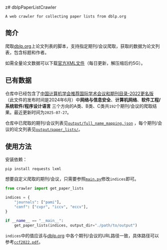 z# dblpPaperListCrawler

`A web crawler for collecting paper lists from dblp.org`

## 简介

爬取[dblp.org](https://dblp.org)上论文列表的脚本，支持指定期刊/会议爬取，获取的数据为论文列表，包含标题和作者。

如需全量论文数据可以下载[官方XML文件](https://dblp.org/xml/)（每日更新，解压缩后约5G）。

## 已有数据

仓库中已经包含了[中国计算机学会推荐国际学术会议和期刊目录-2022更名版](https://www.ccf.org.cn/ccf/contentcore/resource/download?ID=FE0A8E6CB2A39A42BE7701819F54CBB01DD9A874BD99C2BEC97A342E61629613)
（此文件的发布时间是2024年6月）中**网络与信息安全**、**计算机网络**、**软件工程/系统软件/程序设计语言**
三个方向的A类、B类、C类共`192`个期刊/会议的爬取结果。最近更新时间为`2025-07-27`。

仓库中已爬取的期刊/会议列表见[`output/full_name_mapping.json`](output/full_name_mapping.json)
，每个期刊/会议的论文列表见[`output/paper_lists/`](output/paper_lists)。

## 使用方法

安装依赖：

```
pip install requests lxml
```

想要自定义爬取的期刊/会议，只需要参照[`main.py`](main.py)修改`indices`即可。

```python
from crawler import get_paper_lists

indices = {
    "journals": ["pami"],
    "conf": ["cvpr", "iccv", "eccv"],
}

if __name__ == "__main__":
    get_paper_lists(indices, output_dir="./path/to/output")
```

`indices`中的值应该与[dblp.org](https://dblp.org)
中各个期刊/会议的URL路径一致，具体路径可以参考[`ccf2022.pdf`](ccf2022.pdf)。
